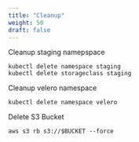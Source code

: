 ```yaml
---
title: "Cleanup"
weight: 50
draft: false
---
```


Cleanup staging namepspace

```
kubectl delete namespace staging
kubectl delete storageclass staging
```

Cleanup velero namespace

```
kubectl delete namespace velero
```

Delete S3 Bucket
```
aws s3 rb s3://$BUCKET --force
```